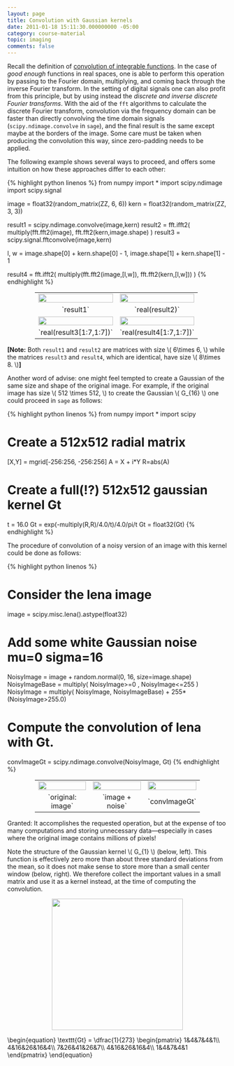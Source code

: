 ```yaml
---
layout: page
title: Convolution with Gaussian kernels
date: 2011-01-18 15:11:30.000000000 -05:00
category: course-material
topic: imaging
comments: false
---
```


Recall the definition of <a href="http://blancosilva.wordpress.com/teaching/distributions/convolution-of-integrable-functions/">convolution of integrable functions</a>.  In the case of *good enough* functions in real spaces, one is able to perform this operation by passing to the Fourier domain, multiplying, and coming back through the inverse Fourier transform.   In the setting of digital signals one can also profit from this principle, but by using instead the *discrete and inverse discrete Fourier transforms*.  With the aid of the `fft` algorithms to calculate the discrete Fourier transform, convolution via the frequency domain can be faster than directly convolving the time domain signals (`scipy.ndimage.convolve` in `sage`), and the final result is the same except maybe at the borders of the image.  Some care must be taken when producing the convolution this way, since zero-padding needs to be applied.

The following example shows several ways to proceed, and offers some intuition on how these approaches differ to each other:

{% highlight python linenos %}
from numpy import *
import scipy.ndimage
import scipy.signal

image = float32(random_matrix(ZZ, 6, 6))
kern = float32(random_matrix(ZZ, 3, 3))

result1 = scipy.ndimage.convolve(image,kern)
result2 = fft.ifft2( multiply(fft.fft2(image), fft.fft2(kern,image.shape) )
result3 = scipy.signal.fftconvolve(image,kern)

l, w = image.shape[0] + kern.shape[0] - 1, image.shape[1] + kern.shape[1] - 1

result4 = fft.ifft2( multiply(fft.fft2(image,[l,w]), fft.fft2(kern,[l,w])) )
{% endhighlight %} 

<table style="margin-left:auto;margin-right:auto;width:75%;">
<tbody>
<tr>
<td style="width:50%;"><img src="https://i0.wp.com/farm6.static.flickr.com/5208/5369149286_9a995c1856_o_d.jpg" alt="" width="100%" /></td>
<td style="width:50%;"><img src="https://i0.wp.com/farm6.static.flickr.com/5087/5369149338_7346296bf0_o_d.jpg" alt="" width="100%" /></td>
</tr>
<tr>
<td style="width:50%;text-align:center;">`result1`</td>
<td style="width:50%;text-align:center;">`real(result2)`</td>
</tr>
<tr>
<td style="width:50%;"><img src="https://i0.wp.com/farm6.static.flickr.com/5005/5368539629_9968266318_o_d.jpg" alt="" width="100%" /></td>
<td style="width:50%;"><img src="https://i0.wp.com/farm6.static.flickr.com/5005/5368539629_9968266318_o_d.jpg" alt="" width="100%" /></td>
</tr>
<tr>
<td style="width:50%;text-align:center;">`real(result3[1:7,1:7])`</td>
<td style="width:50%;text-align:center;">`real(result4[1:7,1:7])`</td>
</tr>
</tbody>
</table>


**[Note:** Both `result1` and `result2` are matrices with size <span>\\( 6\times 6, \\)</span> while the matrices `result3` and `result4`, which are identical, have size <span>\\( 8\times 8. \\)</span>**]**

Another word of advise: one might feel tempted to create a Gaussian of the same size and shape of the original image.  For example, if the original image has size <span>\\( 512 \times 512, \\)</span> to create the Gaussian <span>\\( G_{16} \\)</span> one could proceed in `sage` as follows:

{% highlight python linenos %}
from numpy import *
import scipy

# Create a 512x512 radial matrix
[X,Y] = mgrid[-256:256, -256:256]
A = X + i*Y
R=abs(A)

# Create a full(!?) 512x512 gaussian kernel Gt
t = 16.0
Gt = exp(-multiply(R,R)/4.0/t)/4.0/pi/t
Gt = float32(Gt)
{% endhighlight %}

The procedure of convolution of a noisy version of an image with this kernel could be done as follows:

{% highlight python linenos %}
# Consider the lena image
image = scipy.misc.lena().astype(float32)

# Add some white Gaussian noise mu=0 sigma=16
NoisyImage = image + random.normal(0, 16, size=image.shape)
NoisyImageBase = multiply( NoisyImage>=0 , NoisyImage<=255 )
NoisyImage = multiply( NoisyImage, NoisyImageBase) + 255*(NoisyImage>255.0)

# Compute the convolution of lena with Gt.
convImageGt = scipy.ndimage.convolve(NoisyImage, Gt)
{% endhighlight %}

<table style="width:75%;margin-left:auto;margin-right:auto;">
<tbody>
<tr>
<td style="width:33%;"><img src="https://i0.wp.com/farm6.static.flickr.com/5042/5366863591_3b00e8f053_o_d.png" alt="" width="100%" /></td>
<td style="width:33%;"><img src="https://i0.wp.com/farm6.static.flickr.com/5164/5367475002_4275491e81_o_d.png" alt="" width="100%" /></td>
<td style="width:33%;"><img src="https://i0.wp.com/farm6.static.flickr.com/5083/5367860350_722fcc41a8_o_d.png" alt="" width="100%" /></td>
</tr>
<tr>
<td style="width:33%;text-align:center;">`original: image`</td>
<td style="width:33%;text-align:center;">`image + noise`</td>
<td style="width:33%;text-align:center;">`convImageGt`</td>
</tr>
</tbody>
</table>

Granted:  It accomplishes the requested operation, but at the expense of too many computations and storing unnecessary data—especially in cases where the original image contains millions of pixels!

Note the structure of the Gaussian kernel <span>\\( G_{1} \\)</span> (below, left).  This function is effectively zero more than about three standard deviations from the mean, so it does not make sense to store more than a small center window (below, right).  We therefore collect the important values in a small matrix and use it as a kernel instead, at the time of computing the convolution.

<p style="text-align:center;"><img src="https://i0.wp.com/farm6.static.flickr.com/5005/5367837394_f3c2d026fe_o_d.png" alt="" width="300px" /></p>

<div>
\begin{equation}
 \texttt{Gt} = \dfrac{1}{273} \begin{pmatrix} 1&4&7&4&1\\ 4&16&26&16&4\\ 7&26&41&26&7\\ 4&16&26&16&4\\ 1&4&7&4&1 \end{pmatrix}
 \end{equation}
</div>
